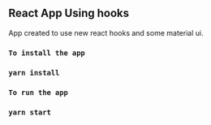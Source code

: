 ## React App Using hooks 

App created to use new react hooks and some material ui.

### `To install the app`
### `yarn install`

### `To run the app`
### `yarn start`

